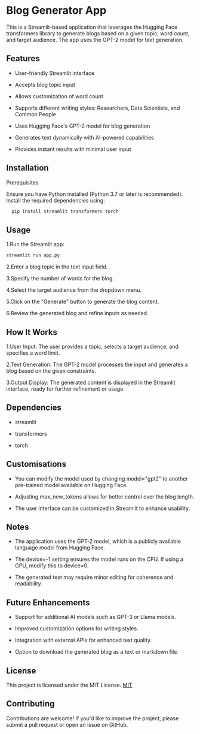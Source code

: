 
# Blog Generator App

This is a Streamlit-based application that leverages the Hugging Face transformers library to generate blogs based on a given topic, word count, and target audience. The app uses the GPT-2 model for text generation.


## Features

- User-friendly Streamlit interface

- Accepts blog topic input

- Allows customization of word count

- Supports different writing styles: Researchers, Data Scientists, and Common People

- Uses Hugging Face's GPT-2 model for blog generation

- Generates text dynamically with AI-powered capabilities

- Provides instant results with minimal user input

## Installation

Prerequisites

Ensure you have Python installed (Python 3.7 or later is recommended). Install the required dependencies using:

```bash
  pip install streamlit transformers torch
```
    
## Usage

1.Run the Streamlit app:

```bash
streamlit run app.py
```
2.Enter a blog topic in the text input field.

3.Specify the number of words for the blog.

4.Select the target audience from the dropdown menu.

5.Click on the "Generate" button to generate the blog content.

6.Review the generated blog and refine inputs as needed.
## How It Works

1.User Input: The user provides a topic, selects a target audience, and specifies a word limit.

2.Text Generation: The GPT-2 model processes the input and generates a blog based on the given constraints.

3.Output Display: The generated content is displayed in the Streamlit interface, ready for further refinement or usage.
## Dependencies

- streamlit

- transformers

- torch
## Customisations

- You can modify the model used by changing model="gpt2" to another pre-trained model available on Hugging Face.

- Adjusting max_new_tokens allows for better control over the blog length.

- The user interface can be customized in Streamlit to enhance usability.
## Notes

- The application uses the GPT-2 model, which is a publicly available language model from Hugging Face.

- The device=-1 setting ensures the model runs on the CPU. If using a GPU, modify this to device=0.

- The generated text may require minor editing for coherence and readability.
## Future Enhancements

- Support for additional AI models such as GPT-3 or Llama models.

- Improved customization options for writing styles.

- Integration with external APIs for enhanced text quality.

- Option to download the generated blog as a text or markdown file.
## License
This project is licensed under the MIT License.
[MIT](https://choosealicense.com/licenses/mit/)


## Contributing

Contributions are welcome! If you'd like to improve the project, please submit a pull request or open an issue on GitHub.

